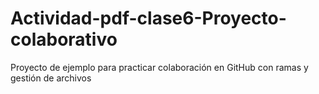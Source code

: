 # Actividad-pdf-clase6-Proyecto-colaborativo
Proyecto de ejemplo para practicar colaboración en GitHub con ramas y gestión de archivos
